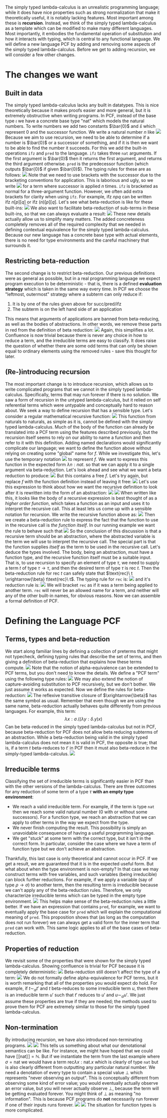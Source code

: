 The simply typed lambda-calculus is an unrealistic programming language; while it does have nice properties such as strong normalization that make it theoretically useful, it is notably lacking features. Most important among these is **recursion**.
Instead, we think of the simply typed lambda-calculus as a template which can be modified to make many different languages. Most importantly, it embodies the fundamental operation of substitution and how it interacts with typing, which is central to any functional language. We will define a new language PCF by adding and removing some aspects of the simply typed lambda-calculus. Before we get to adding recursion, we will consider a few other changes.
# The changes we want
## Built in data
The simply typed lambda-calculus lacks any built in datatypes. This is nice theoretically because it makes proofs easier and more general, but it is extremely obstructive when writing programs. In PCF, instead of the base type $\iota$ we have a concrete base type "nat" which models the natural numbers. 
To write numbers we add two constants $\bar{0}$ and $\bar{s}$ which represent 0 and the successor function. We write a natural number $n$ like ![](Pasted%20image%2020231120151940.png)
Because we aim to use recursion, we need to be able to determine if a number is $\bar{0}$ or a successor of something, and if it is then we want to be able to find the number it succeeds. For this we add the built-in operations `ifz` and `pred` to the language.
`ifz` takes three `nat` arguments. If the first argument is $\bar{0}$ then it returns the first argument, and returns the third argument otherwise.
`pred` is the predecessor function (which outputs $\bar{0}$ if given $\bar{0}$).
The typing rules for these are as follows:
![](Pasted%20image%2020231120152309.png)
Note that we need to use brackets with the successor due to the bracketing conventions for application. This is laborious and ugly, so we write ![](Pasted%20image%2020231120152616.png) for a term where successor is applied $n$ times.
`ifz` is bracketed as normal for a three-argument function. However, we often add extra brackets for clarity when using `ifz`. For example, $\text{ifz}\ npq$ can be written $\text{ifz}\ n[p][q]$ or $\text{ifz}\ (n)[p][q]$.
Let's see what beta-reduction is like for these built-ins:
![](Pasted%20image%2020231120152908.png)
We also want to facilitate beta-reduction of sub-terms in these built-ins, so that we can always evaluate a result:
![](Pasted%20image%2020231120153126.png)
These new details actually allow us to simplify many matters. The added concreteness completely removes all of the required complexity that we needed in defining contextual equivalence for the simply typed lambda-calculus. Because our new language has a concrete base type with actual elements, there is no need for type environments and the careful machinery that surrounds it.
## Restricting beta-reduction
The second change is to restrict beta-reduction. Our previous definitions were as general as possible, but in a real programming language we expect program execution to be deterministic - that is, there is a defined **evaluation strategy** which is taken in the same way every time. In PCF we choose the "leftmost, outermost" strategy where a subterm can only reduce if:
1. It is by one of the rules given above for succ/pred/ifz
2. The subterm is on the left hand side of an application

This means that arguments of applications are banned from beta-reducing, as well as the bodies of abstractions. In other words, we remove these parts in red from the definition of beta reduction:
![](Pasted%20image%2020231120153915.png)
Again, this simplifies a lot. Confluence is now trivial because there is never any choice in how to reduce a term, and the irreducible terms are easy to classify. It does raise the question of whether there are some odd terms that can only be shown equal to ordinary elements using the removed rules - save this thought for later.
## (Re-)introducing recursion
The most important change is to introduce recursion, which allows us to write complicated programs that we cannot in the simply typed lambda-calculus. Specifically, terms that may run forever if there is no solution. We saw a form of recursion in the untyped lambda-calculus, but it relied on self referential terms which were untypable and conceptually hard to reason about. We seek a way to define recursion that has a sensible type.
Let's consider a regular mathematical recursive function:
![](Pasted%20image%2020231120154944.png)
This function from naturals to naturals, as simple as it is, cannot be defined with the simply typed lambda-calculus.
Much of the body of the function can already be translated into a PCF term using the features described previously, but the recursion itself seems to rely on our ability to name a function and then refer to it with this definition. Adding named declarations would significantly complicate our language; we want to define the function above without relying on creating some "global" name for $f$. While we investigate this, let's use the temporary notation
![](Pasted%20image%2020231120155203.png)
to represent $f$. 
We want to express this function in the expected form $\lambda n:nat.$ so that we can apply it to a single argument via beta-reduction. Let's look ahead and see what we want a beta reduction to produce:
![](Pasted%20image%2020231120160047.png)
But this contains a free $f$. Let's try again, but replace $f$ with the function definition instead of leaving it free:
![](Pasted%20image%2020231120160353.png)
Let's use this expression to think about how we want the recursive definition to look after it is rewritten into the form of an abstraction:
![](Pasted%20image%2020231120160644.png)
![](Pasted%20image%2020231120160717.png)
When written like this, it looks like the body of a recursive expression is best thought of as a *higher order function*, which takes a function as an input and uses it to interpret the recursive call. This at least lets us come up with a sensible notation for recursion. We write the recursive function above as:
![](Pasted%20image%2020231120160915.png)
Then we create a beta-reduction rule to express the fact that the function to use in the recursive call is *the function itself*. In our running example we want the rule to behave such that
![](Pasted%20image%2020231120161021.png)
So the conclusion of this discussion is that a recursive term should be an abstraction, where the abstracted variable is the term we will use to interpret the recursive call. The special part is that the function supplies *itself* as the term to be used in the recursive call.
Let's deduce the types involved. The body, being an abstraction, must have a function type, and the recursive function itself must be a suitable input. That is, to use recursion to specify an element of type $\tau$, we need to supply a term $t$ of type $\tau \rightarrow \tau$, and then the desired term of type $\tau$ is $\text{rec}\ t$. Then the beta-reduction rule for $\text{rec}\ t$ can safely state that $\text{rec}\ t \xrightarrow{\beta} t\text{rec}\ t$.
The typing rule for `rec` is:
![](Pasted%20image%2020231120163431.png)
and it's reduction rule is:
![](Pasted%20image%2020231120163446.png)
We will bracket `rec` as if it was a term being applied to another term. `rec` will never be an allowed name for a term, and neither will any of the other built-in names, for obvious reasons.
Now we can assemble a formal definition of PCF.
# Defining the Language PCF
## Terms, types and beta-reduction
We start along familiar lines by defining a collection of preterms that might not typecheck, defining typing rules that describe the set of terms, and then giving a definition of beta-reduction that explains how these terms compute.
![](Pasted%20image%2020231121123644.png)
Note that the notion of alpha-equivalence can be extended to PCF terms, but you don't need to know the details.
We define a "PCF term" using the following type rules:
![](Pasted%20image%2020231121124155.png)
We may also extend the notion of capture-avoiding substitution to PCF recursively, but we don't bother. We just assume it works as expected.
Now we define the rules for beta-reduction:
![](Pasted%20image%2020231121130005.png)
The reflexive transitive closure of $\xrightarrow{\beta}$ has the same symbol as usual. Remember that even though we are using the same name, beta-reduction actually behaves quite differently from previous languages. For example, this term:
$$\lambda x:\sigma .((\lambda y:\delta.y)x)$$
Can be beta-reduced in the simply typed lambda-calculus but not in PCF, because beta-reduction for PCF does not allow beta reducing subterms of an abstraction.
While a beta-reduction being valid in the simply typed lambda-calculus does not mean it is valid in PCF, the opposite *is* true; that is, if a term $t$ beta-reduces to $t'$ in PCF then it must also beta-reduce in the simply-typed lambda-calculus.
![](Pasted%20image%2020231121140949.png)
## Irreducible terms
Classifying the set of irreducible terms is significantly easier in PCF than with the other versions of the lambda-calculus.
There are three outcomes for any reduction of some term of a type $\tau$ **with an empty type environment**:
- We reach a valid irreducible term. For example, if the term is type `nat` then we reach some valid natural number (0 with or without some successors). For a function type, we reach an abstraction that we can apply to other terms in the way we expect from the type.
- We never finish computing the result. This possibility is simply an unavoidable consequence of having a useful programming language.
- We get "stuck" at some term with the correct type, but it isn't in the correct form. In particular, consider the case where we have a term of function type but we don't achieve an abstraction.

Thankfully, this last case is only theoretical and cannot occur in PCF. If we get a result, we are guaranteed that it is in the expected useful form.
But what about when the type environment is non-empty? In that case we may construct terms with free variables, and such variables (being irreducible) can block further reductions. For example, if we apply a variable (say of type $\rho \rightarrow \sigma$) to another term, then the resulting term is irreducible because we can't apply any of the beta-reduction rules. Therefore, we only characterize irreducible terms which can be typed in the empty type environment.
![](Pasted%20image%2020231121143535.png)
This helps make sense of the beta-reduction rules a little better. If we have an expression that contains `pred`, for example, we want to eventually apply the base case for `pred` which will explain the computational meaning of `pred`. This proposition shows that (as long as the computation does not run forever) we can always get a valid form for the inner term that `pred` can work with. This same logic applies to all of the base cases of beta-reduction.
## Properties of reduction
We revisit some of the properties that were shown for the simply typed lambda-calculus.
Showing confluence is trivial for PCF because it is completely deterministic:
![](Pasted%20image%2020231121145804.png)
Beta-reduction still doesn't affect the type of a term:
![](Pasted%20image%2020231121145914.png)
We do not formally define alpha-equivalence for PCF terms, but it is worth remarking that all of the properties you would expect do hold. For example, if $t \sim_\alpha t'$ and $t$ beta-reduces to some irreducible term $u$, then there is an irreducible term $u'$ such that $t'$ reduces to $u'$ and $u \sim_\alpha u'$.
We just assume these properties are true if they are needed; the methods used to prove them for PCF are extremely similar to those for the simply typed lambda-calculus.
## Non-termination
By introducing recursion, we have also introduced non-terminating programs.
![](Pasted%20image%2020231121150315.png)
![](Pasted%20image%2020231121150323.png)
This tells us something about what our denotational semantics can be like. For instance, we might have hoped that we could have $[\![\text{nat}]\!] = \mathbb{N}$. But if we instantiate the term from the last example where $\sigma = \text{nat}$ we would have a term $\text{rec} \lambda x:\text{nat}.x$ which is clearly of type `nat` but is also clearly different from outputting any particular natural number.
We need a denotation of every type to contain a special value $\bot$ which represents "never observing an output". This is conceptually different from observing some kind of error value; you would eventually actually observe an error value, but you will never actually observe $\bot$, because the term will be getting evaluated forever.
You might think of $\bot$ as meaning "no information". This is because PCF programs do **not** necessarily run forever if one of their inputs runs forever.
![](Pasted%20image%2020231121151015.png)
![](Pasted%20image%2020231121151347.png)
The situation for function types is more complicated.